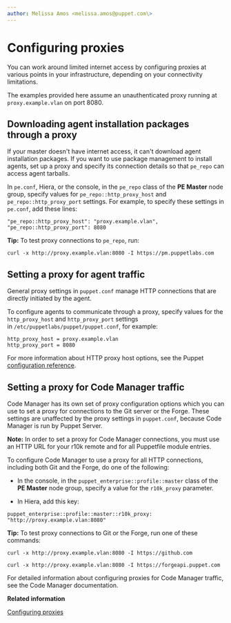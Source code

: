 ```yaml
---
author: Melissa Amos <melissa.amos@puppet.com\>
---
```


# Configuring proxies

You can work around limited internet access by configuring proxies at various points in your infrastructure, depending on your connectivity limitations.

The examples provided here assume an unauthenticated proxy running at `proxy.example.vlan` on port 8080.

## Downloading agent installation packages through a proxy

If your master doesn't have internet access, it can't download agent installation packages. If you want to use package management to install agents, set up a proxy and specify its connection details so that `pe_repo` can access agent tarballs.

In `pe.conf`, Hiera, or the console, in the `pe_repo` class of the **PE Master** node group, specify values for `pe_repo::http_proxy_host` and `pe_repo::http_proxy_port` settings. For example, to specify these settings in `pe.conf`, add these lines:

```
"pe_repo::http_proxy_host": "proxy.example.vlan",
"pe_repo::http_proxy_port": 8080
```

**Tip:** To test proxy connections to `pe_repo`, run:

```
curl -x http://proxy.example.vlan:8080 -I https://pm.puppetlabs.com
```

## Setting a proxy for agent traffic

General proxy settings in `puppet.conf` manage HTTP connections that are directly initiated by the agent.

To configure agents to communicate through a proxy, specify values for the `http_proxy_host` and `http_proxy_port` settings in `/etc/puppetlabs/puppet/puppet.conf`, for example:

```
http_proxy_host = proxy.example.vlan
http_proxy_port = 8080
```

For more information about HTTP proxy host options, see the Puppet [configuration reference](https://puppet.com/docs/puppet/latest/configuration.html#httpproxyhost).

## Setting a proxy for Code Manager traffic

Code Manager has its own set of proxy configuration options which you can use to set a proxy for connections to the Git server or the Forge. These settings are unaffected by the proxy settings in `puppet.conf`, because Code Manager is run by Puppet Server.

**Note:** In order to set a proxy for Code Manager connections, you must use an HTTP URL for your r10k remote and for all Puppetfile module entries.

To configure Code Manager to use a proxy for all HTTP connections, including both Git and the Forge, do one of the following:

-   In the console, in the `puppet_enterprise::profile::master` class of the **PE Master** node group, specify a value for the `r10k_proxy` parameter.

-   In Hiera, add this key:

```
puppet_enterprise::profile::master::r10k_proxy: "http://proxy.example.vlan:8080"
```


**Tip:** To test proxy connections to Git or the Forge, run one of these commands:

```
curl -x http://proxy.example.vlan:8080 -I https://github.com
```

```
curl -x http://proxy.example.vlan:8080 -I https://forgeapi.puppet.com
```

For detailed information about configuring proxies for Code Manager traffic, see the Code Manager documentation.

**Related information**  


[Configuring proxies](code_mgr_customizing.md#)

